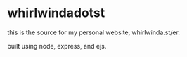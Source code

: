 # whirlwindadotst

this is the source for my personal website, whirlwinda.st/er.

built using node, express, and ejs.
